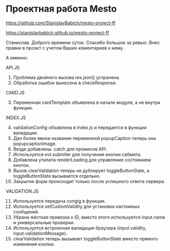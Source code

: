 # Проектная работа Mesto

https://github.com/StanislavBabich/mesto-project-ff

https://stanislavbabich.github.io/mesto-project-ff

Станислав. Доброго времени суток. Спасибо большое за ревью. Внес правки в проэкт с учетом Ваших коментариев к нему.

А именно:

API.JS

1. Проблема двойного вызова res.json() устранена.
2. Обработка ошибок вынесена в checkResponse.

CARD.JS

3. Переменная cardTemplate объявлена в начале модуля, а не внутри функции.

INDEX.JS

4. validationConfig объявлена в index.js и передается в функции валидации.
5. Дал более явное название переменной popupCaption теперь она popupcaptionImage.
6. Везде добавлены .catch для промисов API.
7. Используется evt.submiter для получения кнопки сабмита.
8. Добавлена утилита renderLoading для управление состоянием кнопок.
9. Вызов clearValidation теперь не дублирует toggleButtonState, а toggleButtonState вызывается отдельно.
10. Закрытие форм происходит только после успешного ответа сервера.

VALIDATION.JS

11. Используется передача congig в функции.
12. Используется setCustomValidity для установки кастомных сообщений.
13. Убрана жёсткая привязка к ID, вместо этого используется input.name и универсальные проверки.
14. Используется встроенная валидация браузера (input.validity, input.validationMessage).
15. clearValidation теперь вызывает toggleButtonState вместо прямого изменения кнопки.